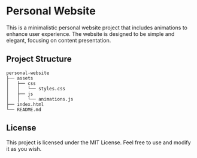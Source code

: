 # Personal Website

This is a minimalistic personal website project that includes animations to enhance user experience. The website is designed to be simple and elegant, focusing on content presentation.

## Project Structure

```
personal-website
├── assets
│   ├── css
│   │   └── styles.css
│   ├── js
│   │   └── animations.js
├── index.html
└── README.md
```

## License

This project is licensed under the MIT License. Feel free to use and modify it as you wish.
